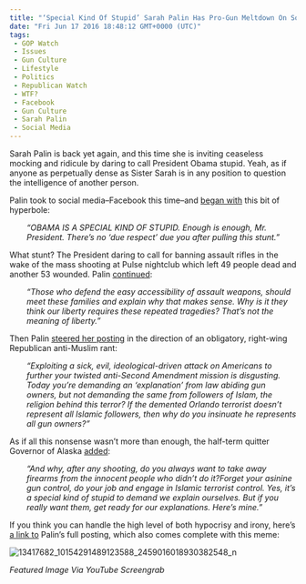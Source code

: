 ```yaml
---
title: "‘Special Kind Of Stupid’ Sarah Palin Has Pro-Gun Meltdown On Social Media"
date: "Fri Jun 17 2016 18:48:12 GMT+0000 (UTC)"
tags: 
 - GOP Watch
 - Issues
 - Gun Culture
 - Lifestyle
 - Politics
 - Republican Watch
 - WTF?
 - Facebook
 - Gun Culture
 - Sarah Palin
 - Social Media
---
```

<p><!--OffDef--></p><p><!--Ads1--></p><p>Sarah Palin is back yet again, and this time she is inviting ceaseless mocking and ridicule by daring to call President Obama stupid. Yeah, as if anyone as perpetually dense as Sister Sarah is in any position to question the intelligence of another person.</p><p>Palin took to social media&#x2013;Facebook this time&#x2013;and <a href="http://www.rawstory.com/2016/06/sarah-palin-invites-mockery-by-calling-obama-special-kind-of-stupid-in-latest-unhinged-rant/" onclick="__gaTracker(&apos;send&apos;, &apos;event&apos;, &apos;outbound-article&apos;, &apos;http://www.rawstory.com/2016/06/sarah-palin-invites-mockery-by-calling-obama-special-kind-of-stupid-in-latest-unhinged-rant/&apos;, &apos;began with&apos;);" target="_blank">began with</a> this bit of hyperbole:</p><p style="padding-left: 30px;"><em>&#x201C;OBAMA IS A SPECIAL KIND OF STUPID. Enough is enough, Mr. President. There&#x2019;s no &#x2018;due respect&#x2019; due you after pulling this stunt.&#x201D;</em></p><p>What stunt? The President daring to call for banning assault rifles in the wake of the mass shooting at Pulse nightclub which left 49 people dead and another 53 wounded. Palin <a href="http://www.rawstory.com/2016/06/sarah-palin-invites-mockery-by-calling-obama-special-kind-of-stupid-in-latest-unhinged-rant/" onclick="__gaTracker(&apos;send&apos;, &apos;event&apos;, &apos;outbound-article&apos;, &apos;http://www.rawstory.com/2016/06/sarah-palin-invites-mockery-by-calling-obama-special-kind-of-stupid-in-latest-unhinged-rant/&apos;, &apos;continued&apos;);" target="_blank">continued</a>:</p><p style="padding-left: 30px;"><em>&#x201C;Those who defend the easy accessibility of assault weapons, should meet these families and explain why that makes sense. Why is it they think our liberty requires these repeated tragedies? That&#x2019;s not the meaning of liberty.&#x201D;</em></p><p>Then Palin <a href="https://www.facebook.com/sarahpalin/photos/a.10150723283643588.424640.24718773587/10154291489123588/?type=3" onclick="__gaTracker(&apos;send&apos;, &apos;event&apos;, &apos;outbound-article&apos;, &apos;https://www.facebook.com/sarahpalin/photos/a.10150723283643588.424640.24718773587/10154291489123588/?type=3&apos;, &apos;steered her posting&apos;);" target="_blank">steered her posting</a> in the direction of an obligatory, right-wing Republican anti-Muslim rant:</p><p style="padding-left: 30px;"><em>&#x201C;Exploiting a sick, evil, ideological-driven attack on Americans to further your twisted anti-Second Amendment mission is disgusting. Today you&#x2019;re demanding an &#x2018;explanation&#x2019; from law abiding gun owners, but not demanding the same from followers of Islam, the religion behind this terror?&#xA0;If the demented Orlando terrorist doesn&#x2019;t represent all Islamic followers, then why do you insinuate he represents all gun owners?&#x201D;</em></p><p>As if all this nonsense wasn&#x2019;t more than enough, the half-term quitter Governor of Alaska <a href="https://www.facebook.com/sarahpalin/photos/a.10150723283643588.424640.24718773587/10154291489123588/?type=3" onclick="__gaTracker(&apos;send&apos;, &apos;event&apos;, &apos;outbound-article&apos;, &apos;https://www.facebook.com/sarahpalin/photos/a.10150723283643588.424640.24718773587/10154291489123588/?type=3&apos;, &apos;added&apos;);" target="_blank">added</a>:</p><p style="padding-left: 30px;"><em>&#x201C;And why, after any shooting, do you always want to take away firearms from the innocent people who didn&#x2019;t do it?Forget your asinine gun control, do your job and engage in Islamic terrorist control.&#xA0;Yes, it&#x2019;s a special kind of stupid to demand we explain ourselves. But if you really want them, get ready for our explanations. Here&#x2019;s mine.&#x201D;</em></p><p>If you think you can handle the high level of both hypocrisy and irony, here&#x2019;s <a href="https://www.facebook.com/sarahpalin/photos/a.10150723283643588.424640.24718773587/10154291489123588/?type=3" onclick="__gaTracker(&apos;send&apos;, &apos;event&apos;, &apos;outbound-article&apos;, &apos;https://www.facebook.com/sarahpalin/photos/a.10150723283643588.424640.24718773587/10154291489123588/?type=3&apos;, &apos;a link to&apos;);" target="_blank">a link to</a> Palin&#x2019;s full posting, which also comes complete with this meme:</p><p><!--Ads2--></p><p><img class="alignnone size-large wp-image-137822" src="//i1.wp.com/cdn.liberalamerica.org/wp-content/uploads/2016/06/13417682_10154291489123588_2459016018930382548_n-600x519.jpg?resize=600%2C519" alt="13417682_10154291489123588_2459016018930382548_n" srcset="//cdn.liberalamerica.org/wp-content/uploads/2016/06/13417682_10154291489123588_2459016018930382548_n.jpg 600w, //cdn.liberalamerica.org/wp-content/uploads/2016/06/13417682_10154291489123588_2459016018930382548_n.jpg 64w, //cdn.liberalamerica.org/wp-content/uploads/2016/06/13417682_10154291489123588_2459016018930382548_n.jpg 350w, //cdn.liberalamerica.org/wp-content/uploads/2016/06/13417682_10154291489123588_2459016018930382548_n.jpg 694w" sizes="(max-width: 600px) 100vw, 600px" data-recalc-dims="1"></p><p><em>Featured Image Via YouTube Screengrab</em></p>